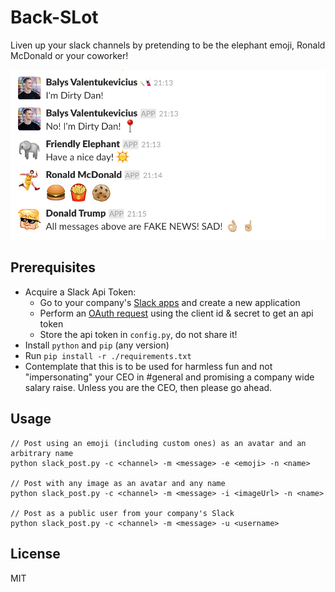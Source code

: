 # Back-SLot

Liven up your slack channels by pretending to be the elephant emoji, Ronald McDonald or your coworker!

![Chat Image](./assets/chat.png)

## Prerequisites

- Acquire a Slack Api Token:
    - Go to your company's [Slack apps](https://api.slack.com/apps) and create a new application
    - Perform an [OAuth request](https://api.slack.com/tutorials/app-creation-and-oauth) using the client id & secret to get an api token
    - Store the api token in `config.py`, do not share it!
- Install `python` and `pip` (any version)
- Run `pip install -r ./requirements.txt`
- Contemplate that this is to be used for harmless fun and not "impersonating" your CEO in #general and promising a company wide salary raise. Unless you are the CEO, then please go ahead.

## Usage

```
// Post using an emoji (including custom ones) as an avatar and an arbitrary name
python slack_post.py -c <channel> -m <message> -e <emoji> -n <name>

// Post with any image as an avatar and any name
python slack_post.py -c <channel> -m <message> -i <imageUrl> -n <name>

// Post as a public user from your company's Slack
python slack_post.py -c <channel> -m <message> -u <username>
```

## License

MIT
